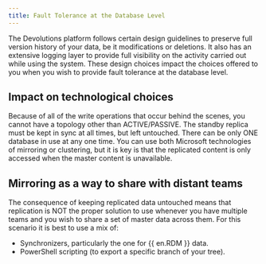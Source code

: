 ```yaml
---
title: Fault Tolerance at the Database Level
---
```

The Devolutions platform follows certain design guidelines to preserve full version history of your data, be it modifications or deletions. It also has an extensive logging layer to provide full visibility on the activity carried out while using the system. These design choices impact the choices offered to you when you wish to provide fault tolerance at the database level. 

## Impact on technological choices 
Because of all of the write operations that occur behind the scenes, you cannot have a topology other than ACTIVE/PASSIVE. The standby replica must be kept in sync at all times, but left untouched. There can be only ONE database in use at any one time. You can use both Microsoft technologies of mirroring or clustering, but it is key is that the replicated content is only accessed when the master content is unavailable. 

## Mirroring as a way to share with distant teams 
The consequence of keeping replicated data untouched means that replication is NOT the proper solution to use whenever you have multiple teams and you wish to share a set of master data across them. For this scenario it is best to use a mix of:  

* Synchronizers, particularly the one for {{ en.RDM }} data.  
* PowerShell scripting (to export a specific branch of your tree). 

